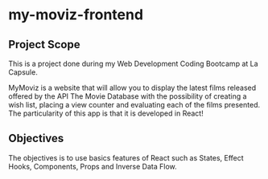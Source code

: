 # my-moviz-frontend

## Project Scope

This is a project done during my Web Development Coding Bootcamp at La Capsule.

MyMoviz is a website that will allow you to display the latest films released offered by the API The Movie Database with the possibility of creating a wish list, placing a view counter and evaluating each of the films presented.
The particularity of this app is that it is developed in React!

## Objectives

The objectives is to use basics features of React such as States, Effect Hooks, Components, Props and Inverse Data Flow.

